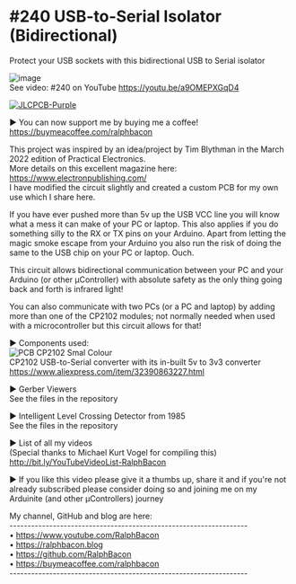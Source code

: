 # #240 USB-to-Serial Isolator (Bidirectional)
Protect your USB sockets with this bidirectional USB to Serial isolator

![image](https://user-images.githubusercontent.com/20911308/158415401-74f6c2d8-a469-40e1-b6ad-c1af422779e7.png)  
See video: #240 on YouTube https://youtu.be/a9OMEPXGqD4  

[![JLCPCB-Purple](https://user-images.githubusercontent.com/20911308/159024530-3e083ca1-fea4-4ba9-97d3-a3af3fb979d2.png)](https://www.jlcpcb.com)  




► You can now support me by buying me a coffee!  
https://buymeacoffee.com/ralphbacon

This project was inspired by an idea/project by Tim Blythman in the March 2022 edition of Practical Electronics.  
More details on this excellent magazine here: https://www.electronpublishing.com/  
I have modified the circuit slightly and created a custom PCB for my own use which I share here.  

If you have ever pushed more than 5v up the USB VCC line you will know what a mess it can make of your PC or laptop. This also applies if you do something silly to the RX or TX pins on your Arduino. Apart from letting the magic smoke escape from your Arduino you also run the risk of doing the same to the USB chip on your PC or laptop. Ouch.

This circuit allows bidirectional communication between your PC and your Arduino (or other μController) with absolute safety as the only thing going back and forth is infrared light!

You can also communicate with two PCs (or a PC and laptop) by adding more than one of the CP2102 modules; not normally needed when used with a microcontroller but this circuit allows for that!

► Components used:  
![PCB CP2102 Smal Colour](https://user-images.githubusercontent.com/20911308/158428502-ccbce538-584d-4d97-8800-1d28d49481e5.jpg)  
CP2102 USB-to-Serial converter with its in-built 5v to 3v3 converter  
https://www.aliexpress.com/item/32390863227.html

► Gerber Viewers  
 See the files in the repository  
 
► Intelligent Level Crossing Detector from 1985  
See the files in the repository  

► List of all my videos  
(Special thanks to Michael Kurt Vogel for compiling this)  
http://bit.ly/YouTubeVideoList-RalphBacon  

► If you like this video please give it a thumbs up, share it and if you're not already subscribed please consider doing so and joining me on my Arduinite (and other μControllers) journey

My channel, GitHub and blog are here:  
\------------------------------------------------------------------  
• https://www.youtube.com/RalphBacon  
• https://ralphbacon.blog  
• https://github.com/RalphBacon  
• https://buymeacoffee.com/ralphbacon  
\------------------------------------------------------------------  
